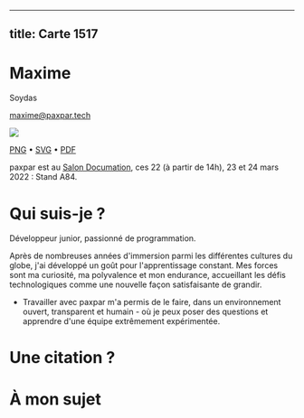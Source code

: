 
---
title: Carte 1517
---

# Maxime
Soydas



maxime@paxpar.tech


![](https://media.paxpar.tech/ludi/card_1517_recto.png)

[PNG](https://media.paxpar.tech/ludi/card_1517_recto.png) • [SVG](https://media.paxpar.tech/ludi/card_1517_recto.svg) • [PDF](https://media.paxpar.tech/ludi/card_1517_recto.pdf)

paxpar est au [Salon Documation](https://www.documation.fr/info_societe/527/paxpartech.html), ces 22 (à partir de 14h), 23 et 24 mars 2022 : Stand A84.
# Qui suis-je ?
Développeur junior, passionné de programmation.

Après de nombreuses années d'immersion parmi les différentes cultures du globe, j'ai développé un goût pour l'apprentissage constant. Mes forces sont ma curiosité, ma polyvalence et mon endurance, accueillant les défis technologiques comme une nouvelle façon satisfaisante de grandir.

  - Travailler avec paxpar m'a permis de le faire, dans un environnement ouvert, transparent et humain - où je peux poser des questions et apprendre d'une équipe extrêmement expérimentée.

# Une citation ?
# À mon sujet 


